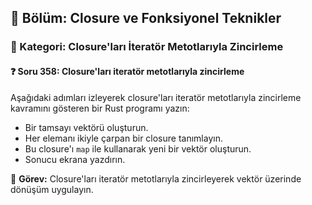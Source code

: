 ## 📘 Bölüm: Closure ve Fonksiyonel Teknikler  
### 🔹 Kategori: Closure'ları İteratör Metotlarıyla Zincirleme  
#### ❓ Soru 358: Closure'ları iteratör metotlarıyla zincirleme

Aşağıdaki adımları izleyerek closure'ları iteratör metotlarıyla zincirleme kavramını gösteren bir Rust programı yazın:

- Bir tamsayı vektörü oluşturun.
- Her elemanı ikiyle çarpan bir closure tanımlayın.
- Bu closure'ı `map` ile kullanarak yeni bir vektör oluşturun.
- Sonucu ekrana yazdırın.

🔧 **Görev:** Closure'ları iteratör metotlarıyla zincirleyerek vektör üzerinde dönüşüm uygulayın.
